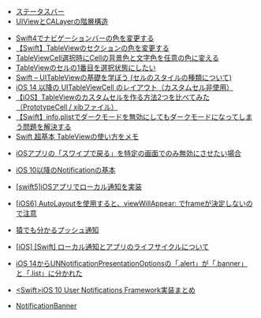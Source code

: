 

- [ステータスバー](https://tatsunori-morita.com/swift-statusbar-height/)
- [UIViewとCALayerの階層構造](https://qiita.com/kitwtnb/items/7731f49757acae6b8076)

*  [Swift4でナビゲーションバーの色を変更する](https://qiita.com/k0uhashi/items/0fb4a9e70f4fb11df2f7) 
*  [【Swift】TableViewのセクションの色を変更する](https://qiita.com/Kon_pippiana/items/a8f804c67f310c1f90cb) 
*  [TableViewCell選択時にCellの背景色と文字色を任意の色に変える](https://qiita.com/tokizuoh/items/773cf85607cf5a8c24e8) 
*  [TableViewのセルの1番目を選択状態にしたい](https://teratail.com/questions/73999) 
*  [Swift – UITableViewの基礎を学ぼう (セルのスタイルの種類について)](https://weblabo.oscasierra.net/swift-uitableview-2/) 
*  [iOS 14 以降の UITableViewCell のレイアウト（カスタムセル非使用）](https://qiita.com/aokiplayer/items/7389f3a2e229b9a359a2) 
*  [【iOS】TableViewのカスタムセルを作る方法2つを比べてみた（PrototypeCell / xibファイル）](https://qiita.com/orimomo/items/e12a0e468f083bcb7a50) 
*  [【Swift】info.plistでダークモードを無効にしてもダークモードになってしまう問題を解決する](https://qiita.com/antk/items/b9f95a5cdfc32341b2a5) 
*  [Swift 超基本 TableViewの使い方をメモ](https://qiita.com/Yuehan/items/62fb6e5909d524e8442a) 
- [iOSアプリの「スワイプで戻る」を特定の画面でのみ無効にさせたい場合](https://qiita.com/upft_rkoshida/items/61560de8321295677330)

- [iOS 10以降のNotificationの基本](https://qiita.com/aokiplayer/items/3f02453af743a54de718)
- [[swift5]iOSアプリでローカル通知を実装](https://qiita.com/jpmos7/items/3f2d5e14b74a239e1882)
- [[iOS6] AutoLayoutを使用すると、viewWillAppear: でframeが決定しないので注意](http://www.zero4racer.com/blog/988)
- [猿でも分かるプッシュ通知](https://gist.github.com/pine/8b7e58ff7fa259df17351d959c6118f7)
- [[iOS] [Swift] ローカル通知とアプリのライフサイクルについて](https://qiita.com/fummicc1_dev/items/bf57dbd203d78933bf0f)
- [iOS 14からUNNotificationPresentationOptionsの「.alert」が「.banner」と「.list」に分かれた](https://qiita.com/uhooi/items/7e7f0293a83b57eaf72f)
- [<Swift\>iOS 10 User Notifications Framework実装まとめ](https://qiita.com/mshrwtnb/items/3135e931eedc97479bb5)

- [NotificationBanner](https://github.com/Daltron/NotificationBanner)